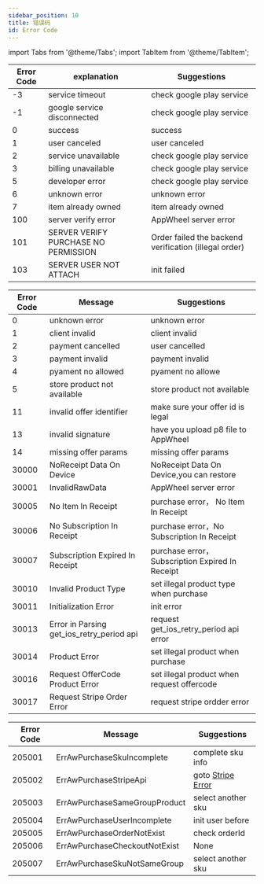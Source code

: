 ```yaml
---
sidebar_position: 10 
title: 错误码 
id: Error Code
---
```



import Tabs from '@theme/Tabs'; 
import TabItem from '@theme/TabItem';

<Tabs>
  <TabItem value="Android" label="Android" default>

|  Error Code | explanation  | Suggestions|
|  ----  | ----  |---- |
| -3  | service timeout | check google play service |
| -1  | google service disconnected | check google play service |
| 0  | success | success|
| 1  | user canceled|user canceled|
| 2  | service unavailable |check google play service|
| 3  | billing unavailable |check google play service|
| 5  | developer error | check google play service|
| 6  | unknown error | unknown error |
| 7  | item already owned |item already owned|
| 100  | server verify error | AppWheel server error|
| 101  | SERVER VERIFY PURCHASE NO PERMISSION | Order failed the backend verification (illegal order) |
| 103  | SERVER USER NOT ATTACH | init failed |

  </TabItem>
  <TabItem value="iOS" label="iOS">


|  Error Code | Message | Suggestions|
|  ----  | ----  |---- |
|  0 | unknown error |unknown error |
|  1 | client invalid |client invalid|
|  2 | payment cancelled |user cancelled|
|  3 | payment invalid |payment invalid|
|  4 | pyament no allowed |pyament no allowe|
|  5 | store product not available | store product not available |
|  11 | invalid offer identifier | make sure your offer id is legal|
|  13 | invalid signature | have you upload p8 file to AppWheel|
|  14 | missing offer params | missing offer params|
| 30000 | NoReceipt Data On Device | NoReceipt Data On Device,you can restore|
| 30001 | InvalidRawData | AppWheel server error|
| 30005 | No Item In Receipt | purchase error， No Item In Receipt |
| 30006 | No Subscription In Receipt | purchase error，No Subscription In Receipt |
| 30007 | Subscription Expired In Receipt | purchase error，Subscription Expired In Receipt|
| 30010 | Invalid Product Type | set illegal product type when purchase|
| 30011 | Initialization Error | init error |
| 30013 | Error in Parsing get_ios_retry_period api  | request get_ios_retry_period api error|
| 30014 | Product Error | set illegal product when purchase |
| 30016 | Request OfferCode Product Error | set illegal product when request offercode |
| 30017 | Request Stripe Order Error | request stripe ordder error|


  </TabItem>
  <TabItem value="Stripe" label="Stripe">

|  Error Code   | Message  |    Suggestions|
|  ----  | ----  | ---- |
| 205001  | ErrAwPurchaseSkuIncomplete | complete sku info |
| 205002  | ErrAwPurchaseStripeApi | goto  [Stripe Error](https://stripe.com/docs/error-codes)  |
| 205003  | ErrAwPurchaseSameGroupProduct | select another sku  |
| 205004  | ErrAwPurchaseUserIncomplete | init user before |
| 205005  | ErrAwPurchaseOrderNotExist | check orderId |
| 205006  | ErrAwPurchaseCheckoutNotExist | None |
| 205007  | ErrAwPurchaseSkuNotSameGroup | select another sku  |

  </TabItem>
</Tabs>